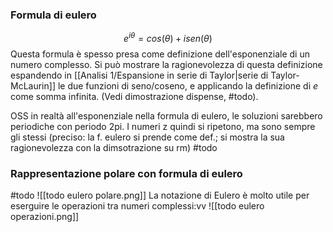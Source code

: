 ### Formula di eulero
$$e^{i\theta} = cos(\theta)+isen(\theta)$$
Questa formula è spesso presa come definizione dell'esponenziale di un numero complesso.
Si può mostrare la ragionevolezza di questa definizione espandendo in [[Analisi 1/Espansione in serie di Taylor|serie di Taylor-McLaurin]] le due funzioni di seno/coseno, e applicando la definizione di $e$ come somma infinita. (Vedi dimostrazione dispense, #todo).

OSS in realtà all'esponenziale nella formula di eulero, le soluzioni sarebbero periodiche con periodo 2pi. I numeri z quindi si ripetono, ma sono sempre gli stessi
(preciso: la f. eulero si prende come def.; si mostra la sua ragionevolezza con la dimsotrazione su rm) #todo

### Rappresentazione polare con formula di eulero
#todo
![[todo eulero polare.png]]
La notazione di Eulero è molto utile per eserguire le operazioni tra numeri complessi:vv
![[todo eulero operazioni.png]]
